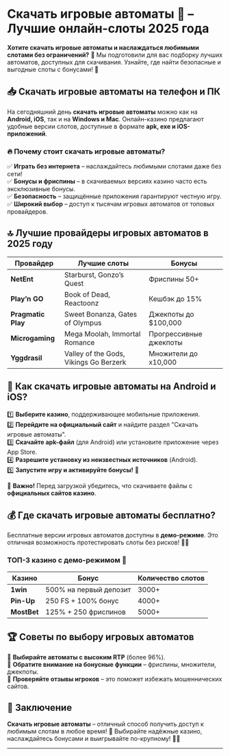 # Скачать игровые автоматы 🎰 – Лучшие онлайн-слоты 2025 года

**Хотите скачать игровые автоматы и наслаждаться любимыми слотами без ограничений?** 🎰 Мы подготовили для вас подборку лучших автоматов, доступных для скачивания. Узнайте, где найти безопасные и выгодные слоты с бонусами! 🚀

## 📥 Скачать игровые автоматы на телефон и ПК

На сегодняшний день **скачать игровые автоматы** можно как на **Android, iOS**, так и на **Windows и Mac**. Онлайн-казино предлагают удобные версии слотов, доступные в формате **apk, exe и iOS-приложений**.

### 🔥 Почему стоит скачать игровые автоматы?

✅ **Играть без интернета** – наслаждайтесь любимыми слотами даже без сети!  
✅ **Бонусы и фриспины** – в скачиваемых версиях казино часто есть эксклюзивные бонусы.  
✅ **Безопасность** – защищённые приложения гарантируют честную игру.  
✅ **Широкий выбор** – доступ к тысячам игровых автоматов от топовых провайдеров.

## 🔝 Лучшие провайдеры игровых автоматов в 2025 году

| Провайдер | Лучшие слоты | Бонусы |
|-----------|------------|---------|
| **NetEnt** | Starburst, Gonzo’s Quest | Фриспины 50+ |
| **Play’n GO** | Book of Dead, Reactoonz | Кешбэк до 15% |
| **Pragmatic Play** | Sweet Bonanza, Gates of Olympus | Джекпоты до $100,000 |
| **Microgaming** | Mega Moolah, Immortal Romance | Прогрессивные джекпоты |
| **Yggdrasil** | Valley of the Gods, Vikings Go Berzerk | Множители до x10,000 |

## 📌 Как скачать игровые автоматы на Android и iOS?

1️⃣ **Выберите казино**, поддерживающее мобильные приложения.  
2️⃣ **Перейдите на официальный сайт** и найдите раздел "Скачать игровые автоматы".  
3️⃣ **Скачайте apk-файл** (для Android) или установите приложение через App Store.  
4️⃣ **Разрешите установку из неизвестных источников** (Android).  
5️⃣ **Запустите игру и активируйте бонусы!** 🎁  

🚀 **Важно!** Перед загрузкой убедитесь, что скачиваете файлы с **официальных сайтов казино**.

## 💰 Где скачать игровые автоматы бесплатно?

Бесплатные версии игровых автоматов доступны в **демо-режиме**. Это отличная возможность протестировать слоты без рисков! 🎰💸

### ТОП-3 казино с демо-режимом 🎯

| Казино | Бонус | Количество слотов |
|--------|-------|------------------|
| **1win** | 500% на первый депозит | 3000+ |
| **Pin-Up** | 250 FS + 100% бонус | 4000+ |
| **MostBet** | 125% + 250 фриспинов | 5000+ |

## 🏆 Советы по выбору игровых автоматов

🔹 **Выбирайте автоматы с высоким RTP** (более 96%).  
🔹 **Обратите внимание на бонусные функции** – фриспины, множители, джекпоты.  
🔹 **Проверяйте отзывы игроков** – это поможет избежать мошеннических сайтов.  

## 🎲 Заключение

**Скачать игровые автоматы** – отличный способ получить доступ к любимым слотам в любое время! 💎 Выбирайте надёжные казино, наслаждайтесь бонусами и выигрывайте по-крупному! 🚀🎰

---

